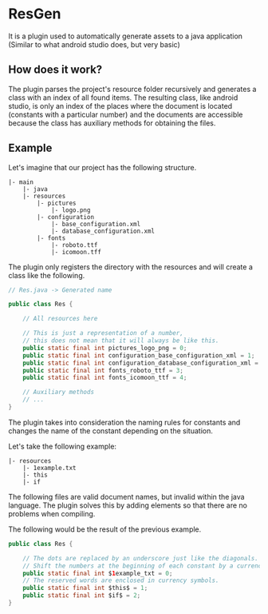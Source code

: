 # ResGen

It is a plugin used to automatically generate assets to a java application (Similar to what android studio does, but very basic)

## How does it work?

The plugin parses the project's resource folder recursively and generates a class with an index of all found items. The
resulting class, like android studio, is only an index of the places where the document is located (constants with a particular
number) and the documents are accessible because the class has auxiliary methods for obtaining the files.

## Example

Let's imagine that our project has the following structure.

```text
|- main
    |- java
    |- resources
        |- pictures
            |- logo.png
        |- configuration
            |- base_configuration.xml
            |- database_configuration.xml
        |- fonts
            |- roboto.ttf
            |- icomoon.tff
```

The plugin only registers the directory with the resources and will create a class like the following.

```java
// Res.java -> Generated name

public class Res {

    // All resources here

    // This is just a representation of a number,
    // this does not mean that it will always be like this.
    public static final int pictures_logo_png = 0;
    public static final int configuration_base_configuration_xml = 1;
    public static final int configuration_database_configuration_xml = 2;
    public static final int fonts_roboto_ttf = 3;
    public static final int fonts_icomoon_ttf = 4;

    // Auxiliary methods
    // ...
}
```

The plugin takes into consideration the naming rules for constants and changes the name of the constant depending on the
situation.

Let's take the following example:

```text
|- resources
    |- 1example.txt
    |- this
    |- if
```

The following files are valid document names, but invalid within the java language. The plugin solves this by adding elements so
that there are no problems when compiling.

The following would be the result of the previous example.

```java
public class Res {

    // The dots are replaced by an underscore just like the diagonals.
    // Shift the numbers at the beginning of each constant by a currency symbol.
    public static final int $1example_txt = 0;
    // The reserved words are enclosed in currency symbols.
    public static final int $this$ = 1;
    public static final int $if$ = 2;
}
```
